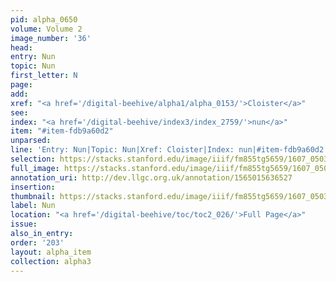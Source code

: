 ```yaml
---
pid: alpha_0650
volume: Volume 2
image_number: '36'
head:
entry: Nun
topic: Nun
first_letter: N
page:
add:
xref: "<a href='/digital-beehive/alpha1/alpha_0153/'>Cloister</a>"
see:
index: "<a href='/digital-beehive/index3/index_2759/'>nun</a>"
item: "#item-fdb9a60d2"
unparsed:
line: 'Entry: Nun|Topic: Nun|Xref: Cloister|Index: nun|#item-fdb9a60d2'
selection: https://stacks.stanford.edu/image/iiif/fm855tg5659/1607_0503/765,3393,3029,368/full/0/default.jpg
full_image: https://stacks.stanford.edu/image/iiif/fm855tg5659/1607_0503/full/full/0/default.jpg
annotation_uri: http://dev.llgc.org.uk/annotation/1565015636527
insertion:
thumbnail: https://stacks.stanford.edu/image/iiif/fm855tg5659/1607_0503/765,3393,600,180/250,/0/default.jpg
label: Nun
location: "<a href='/digital-beehive/toc/toc2_026/'>Full Page</a>"
issue:
also_in_entry:
order: '203'
layout: alpha_item
collection: alpha3
---
```

